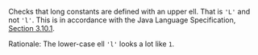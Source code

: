 <div>

Checks that long constants are defined with an upper ell. That is `'L'`
and not `'l'`. This is in accordance with the Java Language
Specification, [Section
3.10.1](https://docs.oracle.com/javase/specs/jls/se11/html/jls-3.html#jls-3.10.1).

</div>

Rationale: The lower-case ell `'l'` looks a lot like `1`.

